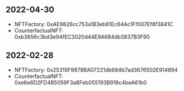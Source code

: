 ## 2022-04-30
- NFTFactory: 0xAE9826cc753a1B3eb81Ec64Ac1Ff007Ef8f3841C
- CounterfactualNFT: 0xb3856c3bd3e94fEC3020d44E9A684db3837B3F90

## 2022-02-28
- NFTFactory: 0x25315F9878BA07221db684b7ad3676502E914894
- CounterfactualNFT: 0xe6e6D2FD4B5059F3a8Feb055193B918c4beA61b0
